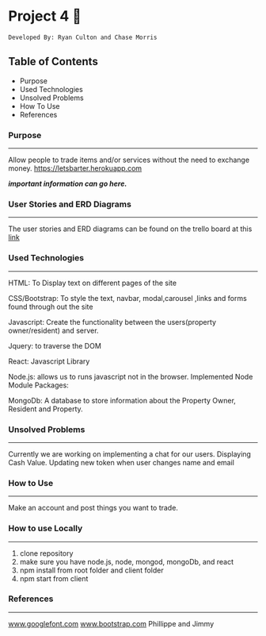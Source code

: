 # Project 4 :repeat:
	Developed By: Ryan Culton and Chase Morris
## Table of Contents

- Purpose
- Used Technologies
- Unsolved Problems
- How To Use
- References


### Purpose
------
  
 Allow people to trade items and/or services without the need to exchange money. 
 https://letsbarter.herokuapp.com

***important information can go here.*** 

### User Stories and ERD Diagrams
---
The user stories and ERD diagrams can be found on the trello board at this [link](https://trello.com/b/X1ZtKQ21/project-4)

### Used Technologies
---

HTML: To Display text on different pages of the site

CSS/Bootstrap: To style the text, navbar, modal,carousel ,links and forms found through out the site 

Javascript: Create the functionality between the users(property owner/resident) and server.

Jquery: to traverse the DOM 

React: Javascript Library

Node.js: allows us to runs javascript not in the browser. Implemented Node Module Packages: 

MongoDb: A database to store information about the Property Owner, Resident and Property.



### Unsolved Problems 
---
  Currently we are working on implementing a chat for our users.
  Displaying Cash Value.
  Updating new token when user changes name and email

### How to Use
---

  Make an account and post things you want to trade.
  
### How to use Locally
---

1. clone repository
2. make sure you have node.js, node, mongod, mongoDb, and react
3. npm install from root folder and client folder
4. npm start from client
  

### References
---

www.googlefont.com
www.bootstrap.com
Phillippe and Jimmy
 
	
